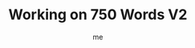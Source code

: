 ---
title        : "Working on 750 Words V2"
link         : https://medium.com/750-words/working-on-750-words-v2-321a7284153c?source=friends_link&sk=6816ba58465990751d303152736f38fb
author       : me

one_liner    : "10 years later, a chance to give this little side project the love it deserves."
image			   : 
piles			   : ['750-words']
redirect 	   : true
---